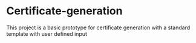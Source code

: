 # Certificate-generation
This project is a basic prototype for certificate generation with a standard template with user defined input
